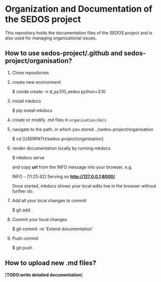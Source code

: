 # Organization and Documentation of the SEDOS project

This repository holds the documentation files of the SEDOS project and is also used for managing organizational issues. 

## How to use sedos-project/.github and sedos-project/organisation?

1. Clone repositories

2. create new environment

   $ conda create -n d_py310_sedos python=3.10

3. install mkdocs

   $ pip install mkdocs

4. create or modify .md files in `organisation/docs`

5. navigate to the path, in which you stored ../sedos-project/organisation

   $ cd [USERPATH/sedos-project/organisation]

6. render documentation locally by running mkdocs 

   $ mkdocs serve

   and copy **url** from the INFO message into your browser, e.g.
   
   INFO     -  [11:25:42] Serving on **http://127.0.0.1:8000/**

   Once started, mkdocs shows your local edits live in the browser without further do.

8. Add all your local changes to commit

   $ git add .

9. Commit your local changes

   $ git commit -m 'Extend documentation'

10. Push commit

    $ git push


## How to upload new .md files? 

[**TODO:write detailed documentation**]

